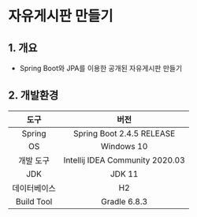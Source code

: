 # 자유게시판 만들기

## 1. 개요
* Spring Boot와 JPA를 이용한 공개된 자유게시판 만들기

## 2. 개발환경
| 도구 | 버전 |
|:---:|:---:|
| Spring | Spring Boot 2.4.5 RELEASE |
| OS | Windows 10 |
| 개발 도구 | Intellij IDEA Community 2020.03 |
| JDK | JDK 11 |
| 데이터베이스 | H2 |
| Build Tool | Gradle 6.8.3 |